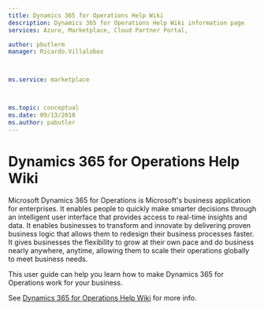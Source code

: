 ```yaml
---
title: Dynamics 365 for Operations Help Wiki 
description: Dynamics 365 for Operations Help Wiki information page
services: Azure, Marketplace, Cloud Partner Portal, 

author: pbutlerm
manager: Ricardo.Villalobos  



ms.service: marketplace



ms.topic: conceptual
ms.date: 09/13/2018
ms.author: pabutler
---
```


# Dynamics 365 for Operations Help Wiki

Microsoft Dynamics 365 for Operations is Microsoft\'s business application for enterprises. It enables people to quickly make smarter
decisions through an intelligent user interface that provides access to real-time insights and data. It enables businesses to transform and
innovate by delivering proven business logic that allows them to
redesign their business processes faster. It gives businesses the
flexibility to grow at their own pace and do business nearly anywhere,
anytime, allowing them to scale their operations globally to meet
business needs.

This user guide can help you learn how to make Dynamics 365 for
Operations work for your business.

See [Dynamics 365 for Operations Help Wiki](https://docs.microsoft.com/dynamics365/operations/) for more info.
